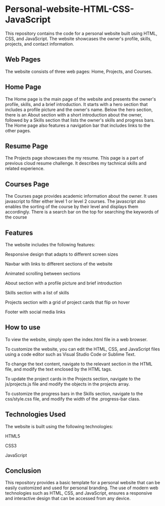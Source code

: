 # Personal-website-HTML-CSS-JavaScript

This repository contains the code for a personal website built using HTML, CSS, and JavaScript. The website showcases the owner's profile, skills, projects, and contact information.

## Web Pages
The website consists of three web pages: Home, Projects, and Courses.

## Home Page
The Home page is the main page of the website and presents the owner's profile, skills, and a brief introduction. It starts with a hero section that includes a profile picture and the owner's name. Below the hero section, there is an About section with a short introduction about the owner, followed by a Skills section that lists the owner's skills and progress bars. The Home page also features a navigation bar that includes links to the other pages.

## Resume Page
The Projects page showcases the my resume. This page is a part of previous cloud resume challenge. It describes my tachnical skills and related experience.

## Courses Page
The Courses page provides academic information about the owner. It uses javascript to filter either level 1 or level 2 courses. The javascript also enables the sorting of the course by their level and displays them accordingly. There is a search bar on the top for searching the keywords of the course 

## Features
The website includes the following features:

Responsive design that adapts to different screen sizes

Navbar with links to different sections of the website

Animated scrolling between sections

About section with a profile picture and brief introduction

Skills section with a list of skills

Projects section with a grid of project cards that flip on hover

Footer with social media links

## How to use
To view the website, simply open the index.html file in a web browser.

To customize the website, you can edit the HTML, CSS, and JavaScript files using a code editor such as Visual Studio Code or Sublime Text.

To change the text content, navigate to the relevant section in the HTML file, and modify the text enclosed by the HTML tags.

To update the project cards in the Projects section, navigate to the js/projects.js file and modify the objects in the projects array.

To customize the progress bars in the Skills section, navigate to the css/style.css file, and modify the width of the .progress-bar class.

## Technologies Used
The website is built using the following technologies:

HTML5

CSS3

JavaScript

## Conclusion
This repository provides a basic template for a personal website that can be easily customized and used for personal branding. The use of modern web technologies such as HTML, CSS, and JavaScript, ensures a responsive and interactive design that can be accessed from any device.
